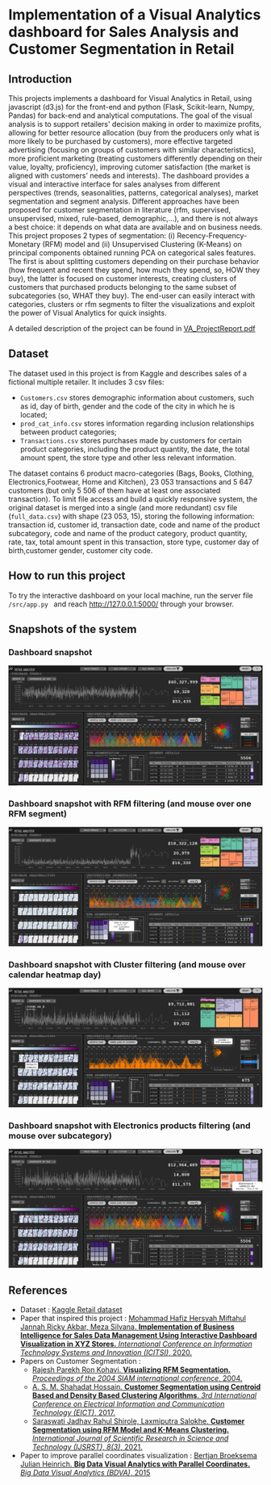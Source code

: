 # Implementation of a Visual Analytics dashboard for Sales Analysis and Customer Segmentation in Retail
 
 ## Introduction
 This projects implements a dashboard for Visual Analytics in Retail, using javascript (d3.js) for the front-end and python (Flask, Scikit-learn, Numpy, Pandas) for back-end and analytical computations.
 The goal of the visual analysis is to support retailers' decision making in order to maximize profits, allowing for  better resource allocation (buy from the producers only what is more likely to be purchased by customers), more effective targeted advertising (focusing on groups of customers with similar characteristics), more proficient marketing (treating customers differently depending on their value, loyalty, proficiency), improving cutomer satisfaction (the market is aligned with customers' needs and interests). The dashboard provides a visual and interactive interface for sales analyses from different perspectives (trends, seasonalities, patterns, categorical analyses), market segmentation and segment analysis. Different approaches have been proposed for customer segmentation in literature (rfm, supervised, unsupervised, mixed, rule-based, demographic,...), and there is not always a best choice: it depends on what data are available and on business needs. This project proposes 2 types of segmentation: (i) Recency-Frequency-Monetary (RFM) model and (ii) Unsupervised Clustering (K-Means) on principal components obtained running PCA on categorical sales features. The first is about splitting customers depending on their purchase behavior (how frequent and recent they spend, how much they spend, so, HOW they buy), the latter is focused on customer interests, creating clusters of customers that purchased products belonging to the same subset of subcategories (so, WHAT they buy). The end-user can easily interact with categories, clusters or rfm segments to filter the visualizations and exploit the power of Visual Analytics for quick insights.
 
A detailed description of the project can be found in [VA_ProjectReport.pdf](https://github.com/AlessandraMonaco/Visual-Analytics/blob/master/VA_ProjectReport.pdf)

 ## Dataset
 The dataset used in this project is from Kaggle and describes sales of a fictional multiple retailer. It includes 3 csv files:
 * ```Customers.csv``` stores demographic information about customers, such as id, day of birth, gender and the code of the city in which he is located;
 * ```prod_cat_info.csv``` stores information regarding inclusion relationships between product categories;
 * ```Transactions.csv``` stores purchases made by customers for certain product categories, including the product quantity, the date, the total amount spent, the store type and other less relevant information.
 
The dataset contains 6 product macro-categories (Bags, Books, Clothing, Electronics,Footwear, Home and Kitchen), 23 053 transactions and 5 647 customers (but only 5 506 of them have at least one associated transaction). To limit file access and build a quickly responsive system, the original dataset is merged into a single (and more redundant) csv file (```full_data.csv```) with shape (23 053, 15), storing the following information: transaction id, customer id, transaction date, code and name of the product subcategory, code and name of the product category, product quantity, rate, tax, total amount spent in this transaction, store type, customer day of birth,customer gender, customer city code.
 
 ## How to run this project
 To try the interactive dashboard on your local machine, run the server file ```/src/app.py ``` and reach http://127.0.0.1:5000/ through your browser.

 ## Snapshots of the system
 ### Dashboard snapshot
 ![alt text](https://github.com/AlessandraMonaco/Visual-Analytics/blob/master/screenshots/dashboard_screenshot.PNG)

 ### Dashboard snapshot with RFM filtering (and mouse over one RFM segment)
 ![alt text](https://github.com/AlessandraMonaco/Visual-Analytics/blob/master/screenshots/dashboard_filter_rfm.png)

 ### Dashboard snapshot with Cluster filtering (and mouse over calendar heatmap day)
 ![alt text](https://github.com/AlessandraMonaco/Visual-Analytics/blob/master/screenshots/dashboard_filter_cluster.png)

 ### Dashboard snapshot with Electronics products filtering (and mouse over subcategory)
 ![alt text](https://github.com/AlessandraMonaco/Visual-Analytics/blob/master/screenshots/dashboard_filter_category.png)



 ## References
 * Dataset : [Kaggle Retail dataset](https://www.kaggle.com/darpan25bajaj/retail-case-study-data)
 * Paper that inspired this project : [Mohammad Hafiz Hersyah Miftahul Jannah Ricky Akbar, Meza Silvana. **Implementation of Business Intelligence for Sales Data Management Using Interactive Dashboard Visualization in XYZ Stores.** *International Conference on Information Technology Systems and Innovation (ICITSI)*, 2020.](https://ieeexplore.ieee.org/document/9264984)
 * Papers on Customer Segmentation : 
    * [Rajesh Parekh Ron Kohavi. **Visualizing RFM Segmentation.** *Proceedings of the 2004 SIAM international conference*, 2004.](https://www.researchgate.net/publication/220906727_Visualizing_RFM_Segmentation)
    * [A. S. M. Shahadat Hossain. **Customer Segmentation using Centroid Based and Density Based Clustering Algorithms**. *3rd International Conference on Electrical Information and Communication Technology (EICT)*, 2017.](https://ieeexplore.ieee.org/document/8275249)
    * [Saraswati Jadhav Rahul Shirole, Laxmiputra Salokhe. **Customer Segmentation using RFM Model and K-Means Clustering.** *International Journal of Scientific Research in Science and Technology (IJSRST), 8(3)*, 2021.](https://www.researchgate.net/publication/352393770_Customer_Segmentation_using_RFM_Model_and_K-Means_Clustering)
 * Paper to improve parallel coordinates visualization : [Bertjan Broeksema Julian Heinrich. **Big Data Visual Analytics with Parallel Coordinates.** *Big Data Visual Analytics (BDVA)*, 2015](https://ieeexplore.ieee.org/abstract/document/7314286)
